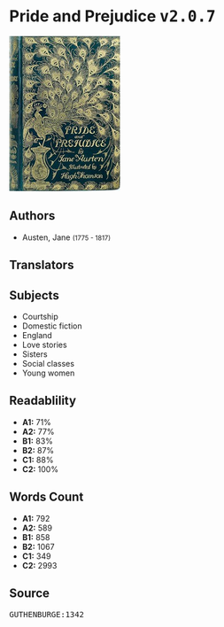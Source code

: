 # Pride and Prejudice <kbd>v2.0.7</kbd>

![](./cover.medium.jpg "")

## Authors


 - Austen, Jane <small>(1775 - 1817)</small>

## Translators



## Subjects


 - Courtship
 - Domestic fiction
 - England
 - Love stories
 - Sisters
 - Social classes
 - Young women

## Readablility


 - **A1:** 71%
 - **A2:** 77%
 - **B1:** 83%
 - **B2:** 87%
 - **C1:** 88%
 - **C2:** 100%

## Words Count


 - **A1:** 792
 - **A2:** 589
 - **B1:** 858
 - **B2:** 1067
 - **C1:** 349
 - **C2:** 2993

## Source


<kbd>GUTHENBURGE:1342</kbd>
